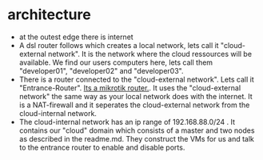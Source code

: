# architecture

  - at the outest edge there is internet
  - A dsl router follows which creates a local network, lets call it "cloud-external network". It is the network where the cloud ressources will be available. We find our users computers here, lets call them "developer01", "developer02" and "developer03".
  - There is a router connected to the "cloud-external network". Lets call it "Entrance-Router". [Its a mikrotik router.](configure-mikrotik-entrance-router.md). It uses the "cloud-external network" the same way as your local network does with the internet. It is a NAT-firewall and it seperates the cloud-external network from the cloud-internal network. 
  - The cloud-internal network has an ip range of 192.168.88.0/24 . It contains our "cloud" domain which consists of a master and two nodes as described in the readme.md. They construct the VMs for us and talk to the entrance router to enable and disable ports.